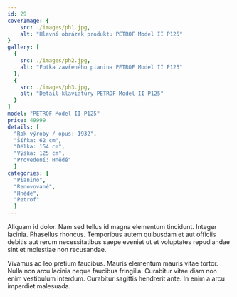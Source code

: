 ```yaml
---
id: 29
coverImage: {
    src: ./images/ph1.jpg,
    alt: "Hlavní obrázek produktu PETROF Model II P125"
}
gallery: [
  {
    src: ./images/ph2.jpg,
    alt: "Fotka zavřeného pianina PETROF Model II P125"
  },
  {
    src: ./images/ph3.jpg,
    alt: "Detail klaviatury PETROF Model II P125"
  }
]
model: "PETROF Model II P125"
price: 49999
details: [
  "Rok výroby / opus: 1932",
  "Šířka: 62 cm",
  "Délka: 154 cm",
  "Výška: 125 cm",
  "Provedení: Hnědé"
  ]
categories: [
  "Pianino",
  "Renovované",
  "Hnědé",
  "Petrof"
  ]
---
```


Aliquam id dolor. Nam sed tellus id magna elementum tincidunt. Integer lacinia. Phasellus rhoncus. Temporibus autem quibusdam et aut officiis debitis aut rerum necessitatibus saepe eveniet ut et voluptates repudiandae sint et molestiae non recusandae.

Vivamus ac leo pretium faucibus. Mauris elementum mauris vitae tortor. Nulla non arcu lacinia neque faucibus fringilla. Curabitur vitae diam non enim vestibulum interdum. Curabitur sagittis hendrerit ante. In enim a arcu imperdiet malesuada.